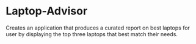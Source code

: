 # Laptop-Advisor
Creates an application that produces a curated report on best laptops for user by displaying the top three laptops that best match their needs.
